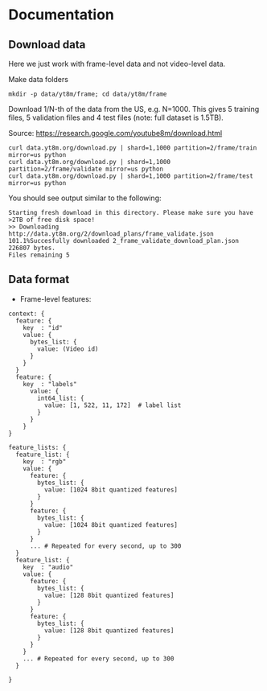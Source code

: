 # Documentation

## Download data
Here we just work with frame-level data and not video-level data.

Make data folders
```shell
mkdir -p data/yt8m/frame; cd data/yt8m/frame
```

Download 1/N-th of the data from the US, e.g. N=1000. This gives 5 training files, 5 validation files and 4 test files (note: full dataset is 1.5TB).

Source: https://research.google.com/youtube8m/download.html

```shell
curl data.yt8m.org/download.py | shard=1,1000 partition=2/frame/train mirror=us python
curl data.yt8m.org/download.py | shard=1,1000 partition=2/frame/validate mirror=us python
curl data.yt8m.org/download.py | shard=1,1000 partition=2/frame/test mirror=us python
```

You should see output similar to the following:
```
Starting fresh download in this directory. Please make sure you have >2TB of free disk space!
>> Downloading http://data.yt8m.org/2/download_plans/frame_validate.json 101.1%Succesfully downloaded 2_frame_validate_download_plan.json 226807 bytes.
Files remaining 5
```

## Data format
- Frame-level features:
```
context: {
  feature: {
    key  : "id"
    value: {
      bytes_list: {
        value: (Video id)
      }
    }
  }
  feature: {
    key  : "labels"
      value: {
        int64_list: {
          value: [1, 522, 11, 172]  # label list
        }
      }
    }
}

feature_lists: {
  feature_list: {
    key  : "rgb"
    value: {
      feature: {
        bytes_list: {
          value: [1024 8bit quantized features]
        }
      }
      feature: {
        bytes_list: {
          value: [1024 8bit quantized features]
        }
      }
      ... # Repeated for every second, up to 300
  }
  feature_list: {
    key  : "audio"
    value: {
      feature: {
        bytes_list: {
          value: [128 8bit quantized features]
        }
      }
      feature: {
        bytes_list: {
          value: [128 8bit quantized features]
        }
      }
    }
    ... # Repeated for every second, up to 300
  }

}

```

